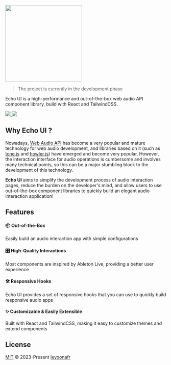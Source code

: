 <img src="https://github.com/codeacme17/echo-ui/assets/67408722/8222b369-5f71-428e-97f9-f648f05cab70" width="240"/></br>

> The project is currently in the development phase

Echo UI is a high-performance and out-of-the-box web audio API component library, build with React and TailwindCSS.

<a href="./ROADMAP.md"> 
  <img src="https://img.shields.io/badge/ROADMAP-ffbe3b?style=flat" />
</a>

<a href="./LICENSE.md"> 
  <img src="https://img.shields.io/badge/License-MIT-ffbe3b?style=flat&labelColor=ffbe3b" />
</a>

## Why Echo UI ?

Nowadays, [Web Audio API](https://developer.mozilla.org/en-US/docs/Web/API/Web_Audio_API) has become a very popular and mature technology for web audio development, and libraries based on it (such as [tone.js](https://github.com/Tonejs/Tone.js) and [howler.js](https://github.com/goldfire/howler.js)) have emerged and become very popular. However, the interaction interface for audio operations is cumbersome and involves many technical points, so this can be a major stumbling block to the development of this technology.

**Echo UI** aims to simplify the development process of audio interaction pages, reduce the burden on the developer's mind, and allow users to use out-of-the-box component libraries to quickly build an elegant audio interaction application!

## Features

#### 📦 **Out-of-the-Box**

Easily build an audio interaction app with simple configurations

#### 🎛️ **High-Quality Interactions**

Most components are inspired by Ableton Live, providing a better user experience

#### 🛠️ **Responsive Hooks**

Echo UI provides a set of responsive hooks that you can use to quickly build responsive audio apps

#### ✨ **Customizable & Easily Extensible**

Built with React and TailwindCSS, making it easy to customize themes and extend components

## License

[MIT](./LICENSE.md) © 2023-Present [leyoonafr](https://github.com/codeacme17)
